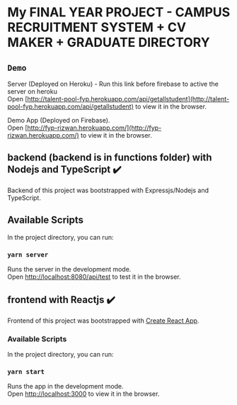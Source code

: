 # My FINAL YEAR PROJECT - CAMPUS RECRUITMENT SYSTEM + CV MAKER + GRADUATE DIRECTORY

## `Demo`

Server (Deployed on Heroku) - Run this link before firebase to active the server on heroku<br />
Open [http://talent-pool-fyp.herokuapp.com/api/getallstudent](http://talent-pool-fyp.herokuapp.com/api/getallstudent) to view it in the browser.

Demo App (Deployed on Firebase).<br />
Open [http://fyp-rizwan.herokuapp.com/](http://fyp-rizwan.herokuapp.com/) to view it in the browser.

## backend (backend is in functions folder) with Nodejs and TypeScript :heavy_check_mark:

Backend of this project was bootstrapped with Expressjs/Nodejs and TypeScript.

## Available Scripts

In the project directory, you can run:

### `yarn server`

Runs the server in the development mode.<br />
Open [http://localhost:8080/api/test](http://localhost:8080/api/test) to test it in the browser.

## frontend with Reactjs :heavy_check_mark:

Frontend of this project was bootstrapped with [Create React App](https://github.com/facebook/create-react-app).

### Available Scripts

In the project directory, you can run:

### `yarn start`

Runs the app in the development mode.<br />
Open [http://localhost:3000](http://localhost:3000) to view it in the browser.